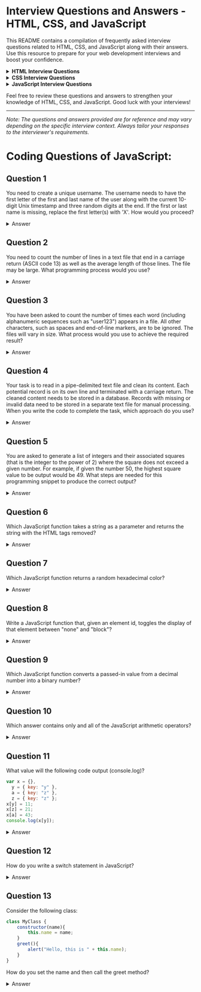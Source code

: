 # Interview Questions and Answers - HTML, CSS, and JavaScript

This README contains a compilation of frequently asked interview questions related to HTML, CSS, and JavaScript along with their answers. Use this resource to prepare for your web development interviews and boost your confidence.

<details>
<summary><strong>HTML Interview Questions</strong></summary>

1. **What is the purpose of DOCTYPE in HTML?**
   - The DOCTYPE declaration specifies the type of HTML version used in the document. It helps browsers render the page correctly by following the appropriate specifications.

2. **What are the semantic elements in HTML5?**
   - Semantic elements like `<header>`, `<nav>`, `<main>`, `<footer>`, etc., provide meaning to the structure of a web page, making it more accessible and SEO-friendly.

3. **What is the difference between `<div>` and `<span>` in HTML?**
   - `<div>` is a block-level element, and `<span>` is an inline element. `<div>` is used for grouping elements, while `<span>` is often used to apply styles to a specific part of text.

4. **What is the `alt` attribute in the `<img>` tag used for?**
   - The `alt` attribute provides alternative text for an image. It is displayed if the image fails to load or for accessibility purposes to assist users with screen readers.

5. **How can you embed an audio file in HTML?**
   - You can use the `<audio>` element to embed audio files. Example: `<audio src="audiofile.mp3" controls></audio>`
</details>

<details>
<summary><strong>CSS Interview Questions</strong></summary>

1. **Explain the box model in CSS.**
   - The box model describes the layout of elements in CSS, consisting of content, padding, border, and margin. It determines the total space occupied by an element.

2. **What is the difference between `display: block;` and `display: inline;`?**
   - `display: block;` creates a block-level element that takes up the full width available, while `display: inline;` creates an inline element with only as much width as necessary.

3. **What is CSS specificity?**
   - CSS specificity is a set of rules that determines which CSS styles are applied when there are conflicting styles targeting the same element. Inline styles have the highest specificity, followed by IDs, classes, and element selectors.

4. **What is the purpose of CSS vendor prefixes?**
   - Vendor prefixes (e.g., `-webkit-`, `-moz-`, `-ms-`, `-o-`) are used to apply experimental or browser-specific CSS properties until they are fully supported by all browsers.

5. **Explain the CSS `box-sizing` property.**
   - The `box-sizing` property defines how the width and height of an element are calculated. Setting it to `border-box` includes padding and border in the specified width, making it more intuitive for layout.
</details>

<details>
<summary><strong>JavaScript Interview Questions</strong></summary>

1. **Explain the concept of closures in JavaScript.**
   - Closures are functions that remember the variables from the outer (enclosing) scope even after the outer function has finished executing. They help in creating private variables and maintaining state in functional programming.

2. **What is the difference between `==` and `===` in JavaScript?**
   - `==` is used for loose equality comparison, allowing type coercion, while `===` is used for strict equality comparison, ensuring both value and type match.

3. **What is event delegation in JavaScript?**
   - Event delegation is a technique where a single event listener is attached to a parent element to handle events on its child elements. It improves performance and avoids attaching multiple listeners.

4. **Explain the usage of `let`, `const`, and `var` in variable declaration.**
   - `let` and `const` are block-scoped variables introduced in ES6. `let` allows reassignment, while `const` declares constants that can't be reassigned. `var` is function-scoped and pre-ES6.
   - # JavaScript Variable Types - var, let, and const

Here's a comparison of the different variable types in JavaScript: `var`, `let`, and `const`.

| Feature                 | var                                          | let                                       | const                                     |
|-------------------------|----------------------------------------------|-------------------------------------------|-------------------------------------------|
| Scope                   | Function-scoped (accessible within a function) | Block-scoped (accessible within a block)  | Block-scoped (accessible within a block)  |
| Hoisting                | Hoisted to the top of the function          | Hoisted to the top of the block          | Hoisted to the top of the block          |
| Re-declaration          | Allows re-declaration within the same scope  | Does not allow re-declaration in the same block  | Does not allow re-declaration in the same block  |
| Value Assignment        | Can be assigned and reassigned               | Can be assigned and reassigned               | Must be assigned a value during declaration, and cannot be reassigned |
| Temporal Dead Zone (TDZ)| Not affected by Temporal Dead Zone          | Affected by Temporal Dead Zone            | Affected by Temporal Dead Zone            |
| Global Object Property  | Creates a property on the global object (window in browsers) | Does not create a property on the global object | Does not create a property on the global object |
| Constant                | Not a constant; value can be changed         | Not a constant; value can be changed         | Constant; value cannot be changed          |

In summary, `var` is function-scoped and hoisted to the top of the function, `let` and `const` are block-scoped and hoisted to the top of the block. Both `let` and `const` enforce the Temporal Dead Zone, preventing access to variables before their declaration within a block. `var` allows re-declaration within the same scope, while `let` and `const` do not. `const` requires a value to be assigned during declaration and cannot be reassigned once set, making it a true constant.


5. **What is the purpose of `async` and `await` in JavaScript?**
   - `async` and `await` are used to handle asynchronous operations in a more synchronous-looking way, simplifying the code and making it easier to read and maintain.
 

6. **Difference in null and undefined?**
   - In JavaScript, "null" represents an intentional absence of any value. It is used to indicate that a variable has been explicitly assigned to nothing or has no value. On the other hand, "undefined" means that a variable has been declared but has not been assigned any value yet. Essentially, "undefined" denotes the absence of a value at all, even though the variable has been declared.


7.  **Error handeling and type of error?**
   - In JavaScript, error handling can be done using the try-catch block. The try block contains the code that might throw an error, and the catch block allows you to handle the error gracefully by providing alternative actions or error messages.

Additionally, there are various types of errors in JavaScript. The three main categories are:

- Syntax Errors: These occur when the code is not written correctly and violates the language's syntax rules. They are often detected by the JavaScript engine during the initial parsing of the code.

- Reference Errors: These happen when you try to access a variable or function that does not exist or is not in the current scope.

- Runtime Errors (or Exceptions): These occur during the execution of the code when something unexpected happens, such as dividing by zero, calling methods on non-existent objects, or working with incorrect data types.

  8.  **How to handle async operation in js?**
    - In JavaScript, handling asynchronous operations is crucial for non-blocking and efficient code execution. Promises are one of the main mechanisms used for this purpose.

Promises represent a future value or completion of an asynchronous operation. They have three possible states: "pending" when the operation is still in progress, "fulfilled" when the operation is successful, and "rejected" when an error occurs during the operation.

To work with promises, you use the .then() method to handle the successful outcome and the .catch() method to catch any errors that might occur. Additionally, you can use the .finally() method to execute code that should run regardless of whether the promise is fulfilled or rejected.

Besides promises, JavaScript also provides the async/await syntax, which is built on top of promises. Using async/await, you can write asynchronous code in a more synchronous-looking manner, making it easier to read and maintain.

9. **How do you handle memory management in JavaScript to avoid memory leaks?**
    - In JavaScript, memory management is essential to prevent memory leaks and optimize the performance of your application. Here are some techniques to handle memory effectively:

Garbage Collection: JavaScript uses automatic garbage collection, which means it automatically deallocates memory occupied by objects that are no longer in use. However, you can still optimize memory usage by removing references to objects when they are no longer needed, allowing the garbage collector to reclaim their memory.

Closing Event Listeners and Timers: Ensure that you remove event listeners and clear timers when they are no longer needed. Event listeners and timers can keep references to objects and prevent them from being garbage collected.

Managing Large Data Sets: Be cautious when handling large data sets, especially when using libraries like Map or Set. Clear these data structures when they are no longer needed to free up memory.

Avoiding Circular References: Be mindful of circular references between objects, as they can prevent the garbage collector from cleaning up memory.

Memory Profiling: Use browser developer tools to profile your application's memory usage. This can help you identify memory bottlenecks and areas where memory is not being released properly.

Optimizing DOM Manipulation: Minimize unnecessary DOM manipulation and avoid creating unnecessary DOM elements, as they can lead to memory bloat.

By following these practices, you can ensure efficient memory management and avoid potential memory leaks in your JavaScript applications.

10. **How do you handle and optimize performance in JavaScript, especially when dealing with large data sets or complex algorithms?**
    - When working with large data sets or complex algorithms in JavaScript, it's essential to consider performance optimizations to ensure efficient execution. Here are some techniques you can use:

Algorithm Optimization: Analyze your algorithms and data structures to identify areas where you can improve efficiency. Look for opportunities to reduce time complexity by choosing more efficient algorithms or data structures.

Avoiding Nested Loops: Be cautious with nested loops, as they can quickly lead to performance issues, especially with large data sets. Try to optimize your loops and consider using techniques like memoization to avoid unnecessary recalculations.

Paging and Lazy Loading: For handling large data sets in the context of web applications, consider implementing paging or lazy loading. This means fetching and displaying data in smaller chunks, reducing the initial load time and memory consumption.

Throttling and Debouncing: When dealing with frequent events like scroll or resize, use throttling or debouncing techniques to limit the number of function calls. Throttling executes the function at a fixed rate, while debouncing waits for a specific period of inactivity before triggering the function. This helps prevent excessive function calls and improves performance.

Web Workers: Utilize Web Workers to offload computationally intensive tasks to a separate thread, allowing the main thread to remain responsive. Web Workers can significantly improve performance for complex calculations, especially in modern browsers.

Caching and Memoization: Implement caching mechanisms to store the results of expensive function calls, so you can retrieve them without recomputation when needed again. Memoization is a specific form of caching, where the function's output is stored based on its input arguments.

Code Minification: Minify your JavaScript code before deployment to reduce its size. Minification removes unnecessary whitespace and renames variables, leading to faster download and parsing times for users.

By applying these performance optimization techniques, you can enhance the efficiency of your JavaScript code, making it more responsive and resource-friendly.

11. **How do you handle and avoid common security vulnerabilities like Cross-Site Scripting (XSS) and SQL injection in JavaScript applications?**
    - Ensuring the security of JavaScript applications is crucial to protect against various attacks. Here are some best practices to handle and avoid common security vulnerabilities:

Cross-Site Scripting (XSS) Mitigation:

Always sanitize user input: Avoid displaying raw user input without proper sanitization. Use encoding functions like encodeURIComponent to encode user-supplied data when rendering it in HTML to prevent XSS attacks.
Use Content Security Policy (CSP): Implement CSP headers to specify which sources of content are allowed to be executed on your website. This helps mitigate the risk of injecting malicious scripts.
Enable HTTP Only and Secure flags for cookies: Ensure that cookies used to store sensitive information have the "HttpOnly" and "Secure" flags set, making them inaccessible to client-side scripts and only sent over secure connections (HTTPS).
SQL Injection Prevention:

Use Parameterized Queries: When constructing SQL queries, use parameterized queries or prepared statements. This practice separates the data from the SQL command, preventing attackers from injecting malicious SQL code.
Input Validation: Validate user input to ensure it adheres to the expected format and ranges. Reject or sanitize input that does not meet the criteria before using it in database queries.
Least Privilege Principle: Ensure that your application's database user has the minimum required privileges and access rights to perform necessary operations. This reduces the impact of a successful SQL injection attack.
Authentication and Authorization:

Implement robust authentication mechanisms: Use secure authentication protocols like OAuth, JWT, or bcrypt for password hashing to protect user credentials.
Implement Role-Based Access Control (RBAC): Assign specific roles and permissions to users, allowing them access only to the resources and actions they are authorized for.
Regular Updates and Security Patches:

Keep all dependencies and libraries up to date, including JavaScript frameworks and plugins. Regularly apply security patches and updates to address known vulnerabilities.
By following these security best practices, you can significantly reduce the risk of common security vulnerabilities in your JavaScript applications and ensure a more secure and robust system.

12. **How do you manage and optimize the loading performance of a web page that heavily relies on JavaScript?**
    - When dealing with a web page that heavily relies on JavaScript, optimizing its loading performance is critical for providing a smooth and efficient user experience. Here are some strategies to manage and improve the loading performance:

Minimize and Concatenate JavaScript Files: Reduce the number of JavaScript files and combine them into a single file. Minify the JavaScript code to remove unnecessary characters and comments, which will reduce the file size and improve loading speed.

Asynchronous and Deferred Loading: Use the "async" or "defer" attribute when including JavaScript files in your HTML. This allows the browser to load the script asynchronously while not blocking the rendering of the page. Choose "async" for scripts that don't depend on each other, and "defer" for scripts that need to be executed in order.

Lazy Loading: Implement lazy loading for JavaScript modules or components that are not immediately necessary for the initial view. Lazy loading allows you to load these resources only when the user needs them, reducing the initial loading time.

Preloading and Prefetching: Use the <link> tag with "preload" or "prefetch" attributes to tell the browser to load critical JavaScript files or assets in advance. Preloading loads the resources as soon as possible, while prefetching loads them when the browser is idle, anticipating future usage.

Caching: Set appropriate caching headers to enable browser caching of your JavaScript files. This way, subsequent visits to your website will load the scripts from the cache, reducing server requests and load times.

Tree Shaking: If your JavaScript code uses modules, consider employing tree shaking. Tree shaking is a technique that eliminates unused code during the build process, resulting in smaller bundles and faster loading times.

Performance Monitoring: Continuously monitor the performance of your web page using tools like Lighthouse, PageSpeed Insights, or browser developer tools. These tools can help you identify performance bottlenecks and areas that need improvement.

CDNs and Compression: Use Content Delivery Networks (CDNs) to serve your JavaScript files from distributed servers, reducing latency and improving download speeds. Also, enable compression (e.g., gzip) for your JavaScript files to further reduce their size.

By implementing these loading performance optimization techniques, you can enhance the user experience, reduce bounce rates, and improve the overall performance of your JavaScript-heavy web page.

13. ** How do you ensure cross-browser compatibility when developing JavaScript applications? What are some common cross-browser compatibility issues and how do you address them?**
    -  Ensuring cross-browser compatibility is essential to make your JavaScript applications work seamlessly across different web browsers. Here are some best practices to achieve cross-browser compatibility and address common compatibility issues:

Use Modern JavaScript Features Carefully: While modern JavaScript features can improve development productivity, not all browsers support them. Be mindful of using newer features like arrow functions, template literals, or async/await without considering backward compatibility. Consider transpiling your code using tools like Babel to make it compatible with older browsers.

Test on Multiple Browsers: Regularly test your JavaScript application on various browsers, including popular ones like Chrome, Firefox, Safari, Edge, and Internet Explorer (if applicable). This allows you to identify and fix issues specific to each browser.

Vendor Prefixes: Some CSS properties and JavaScript APIs may require vendor prefixes to work correctly across different browsers. Research and add appropriate vendor prefixes to ensure consistent behavior.

Polyfills and Feature Detection: Use polyfills for missing functionality in older browsers. Polyfills are JavaScript scripts that provide the functionality of modern features in older browsers. Additionally, use feature detection techniques to check whether a particular feature is supported before using it.

Avoid Browser-Specific Code: Avoid writing code that is specific to a particular browser. Instead, write code that adheres to standard web technologies and works across all major browsers.

Consistent CSS Styling: Cross-browser compatibility issues often arise from inconsistent rendering of CSS styles. Test and tweak your CSS styles to ensure consistent appearance across browsers.

User-Agent Sniffing: Avoid relying on user-agent sniffing to detect specific browsers, as it can be error-prone and easily break when new browser versions are released. Instead, use feature detection to check for specific capabilities.

Graceful Degradation and Progressive Enhancement: Implement graceful degradation by providing a baseline experience that works on older browsers, then enhancing it with additional features for modern browsers through progressive enhancement.

Keep Abreast of Browser Updates: Stay updated with browser releases and their support for new web standards. As browsers evolve, some issues may naturally resolve with new updates.

By following these practices, you can ensure your JavaScript applications are compatible with a wide range of browsers, leading to a better user experience for all your visitors.

14. ** In JavaScript, what is the Event Loop, and how does it work? How does it help in managing asynchronous operations?**
    - In JavaScript, the Event Loop is a crucial mechanism for managing asynchronous operations and ensuring non-blocking behavior. It is responsible for handling tasks and events in a single-threaded environment.

The Event Loop operates continuously, checking the message queue for pending events and tasks. When an asynchronous operation, such as a setTimeout or an XMLHttpRequest, is executed, it is pushed into the message queue to await processing.

The JavaScript engine's main thread executes the synchronous code and then checks the message queue during idle periods. If the call stack is empty, it picks the first event or task from the message queue and processes it. As a result, the Event Loop ensures that long-running or blocking tasks do not interrupt the execution of other code.

The Event Loop is central to the concept of callbacks and Promises in JavaScript. When an asynchronous task is completed, its corresponding callback or Promise resolution is placed in the message queue. Once the call stack is empty, the Event Loop picks up these callbacks and executes them in the order they were added.

The Event Loop's mechanism of processing tasks from the message queue allows JavaScript to handle asynchronous operations efficiently without causing delays or blocking the execution of other tasks. This is especially crucial for web applications that often involve fetching data from servers, handling user interactions, and performing other tasks that may take time to complete.

By understanding and effectively utilizing the Event Loop, developers can build responsive and efficient JavaScript applications that handle asynchronous tasks gracefully.

15.**How would you handle and prevent potential performance bottlenecks in a JavaScript application? What tools or techniques would you use for performance profiling and optimization?**
- To handle and prevent potential performance bottlenecks in a JavaScript application, you can employ several techniques and tools for performance profiling and optimization:

Use Browser Developer Tools: Modern web browsers come with built-in developer tools that include performance profilers. Use tools like Chrome DevTools or Firefox Developer Tools to analyze your application's performance, identify bottlenecks, and measure loading times.

Optimize DOM Manipulation: Minimize direct DOM manipulation and consider using virtual DOM libraries like React or Vue.js, which efficiently update the DOM only when necessary. This reduces unnecessary reflows and repaints, leading to improved performance.

Debounce and Throttle: Implement debounce and throttle techniques for functions that are frequently called, such as event handlers. Debouncing limits the number of function calls during rapid events, while throttling ensures a function is executed at a fixed rate, reducing unnecessary computations.

Optimize Network Requests: Reduce the number of HTTP requests by concatenating and minifying files. Use browser caching and gzip compression to decrease loading times for repeated visits.

Lazy Loading: Implement lazy loading for non-critical assets and components. Load resources only when they are needed, improving the initial page load time.

Code Splitting: Use code splitting to divide your JavaScript code into smaller chunks. This enables the browser to load only the required code, reducing the initial bundle size and improving load times.

Image Optimization: Optimize images by compressing them without sacrificing quality. Use modern image formats like WebP, which offer better compression and performance.

Memory Profiling: Employ memory profiling tools like Chrome DevTools' Memory panel to identify memory leaks and unnecessary memory consumption in your JavaScript application.

Benchmarking: Benchmark your code using tools like Lighthouse or benchmark.js to compare the performance of different algorithms or implementations.

Performance Testing: Conduct performance testing under various conditions, such as different browsers, devices, and network speeds, to ensure consistent performance across diverse environments.

By applying these techniques and utilizing performance profiling tools, you can identify and address performance bottlenecks, resulting in a more efficient and responsive JavaScript application.
     </details>

Feel free to review these questions and answers to strengthen your knowledge of HTML, CSS, and JavaScript. Good luck with your interviews!

---
*Note: The questions and answers provided are for reference and may vary depending on the specific interview context. Always tailor your responses to the interviewer's requirements.*


# Coding Questions of JavaScript:

## Question 1
You need to create a unique username. The username needs to have the first letter of the first and last name of the user along with the current 10-digit Unix timestamp and three random digits at the end. If the first or last name is missing, replace the first letter(s) with 'X'. How would you proceed?

<details>
<summary>Answer</summary>

To achieve this, you can use JavaScript to manipulate the user's first and last names, get the current Unix timestamp, generate random digits, and create the unique username as per the requirements.
</details>

## Question 2
You need to count the number of lines in a text file that end in a carriage return (ASCII code 13) as well as the average length of those lines. The file may be large. What programming process would you use?

<details>
<summary>Answer</summary>

You can use different approaches to accomplish this task, such as reading the file line by line, calculating the number of lines and the average length, or reading in the whole file and splitting its contents to get the desired information.
</details>

## Question 3
You have been asked to count the number of times each word (including alphanumeric sequences such as "user123") appears in a file. All other characters, such as spaces and end-of-line markers, are to be ignored. The files will vary in size. What process would you use to achieve the required result?

<details>
<summary>Answer</summary>

One approach to achieve this is to read the file line by line, split each line by non-alphanumeric characters, store the sequences in an array, and maintain their respective counts. Once the file is fully read, you'll have the counts of each word or alphanumeric sequence.
</details>

## Question 4
Your task is to read in a pipe-delimited text file and clean its content. Each potential record is on its own line and terminated with a carriage return. The cleaned content needs to be stored in a database. Records with missing or invalid data need to be stored in a separate text file for manual processing. When you write the code to complete the task, which approach do you use?

<details>
<summary>Answer</summary>

You can read in the file line by line, split each line into variables using the pipe as the delimiter, and perform field-specific validation. If all fields are valid, store the full record into the database; otherwise, store the record in a separate text file for manual processing.
</details>

## Question 5
You are asked to generate a list of integers and their associated squares (that is the integer to the power of 2) where the square does not exceed a given number. For example, if given the number 50, the highest square value to be output would be 49. What steps are needed for this programming snippet to produce the correct output?

<details>
<summary>Answer</summary>

One way to achieve this is to create a loop that goes from 1 to the square root of the given number. Calculate the square of each number in the loop and output each number and its square as long as the square value does not exceed the given number.
</details>

## Question 6
Which JavaScript function takes a string as a parameter and returns the string with the HTML tags removed?

<details>
<summary>Answer</summary>

The correct function is: `function stripHTMLTags(text) { return text.replace(/<[^>]*>/g, ''); }`
</details>

## Question 7
Which JavaScript function returns a random hexadecimal color?

<details>
<summary>Answer</summary>

The correct function is: `function getRandomColor() { const letters = '0123456789ABCDEF'; let color = '#'; for (let i = 0; i < 6; i++) { color += letters[(Math.random() * 16) | 0]; } return color; }`
</details>

## Question 8
Write a JavaScript function that, given an element id, toggles the display of that element between "none" and "block"?

<details>
<summary>Answer</summary>

The correct function is: `function toggleDisplay(elementId) { const element = document.getElementById(elementId); if (element) { if (window.getComputedStyle(element).display === 'none') { element.style.display = 'block'; } else { element.style.display = 'none'; } } }`
</details>

## Question 9
Which JavaScript function converts a passed-in value from a decimal number into a binary number?

<details>
<summary>Answer</summary>

The correct function is: `function decimalToBinary(decimalNumber) { if (decimalNumber === 0) { return '0'; } let binary = ''; for (let number = decimalNumber; number > 0; number = Math.floor(number / 2)) { binary = (number % 2) + binary; } return binary; }`
</details>

## Question 10
Which answer contains only and all of the JavaScript arithmetic operators?

<details>
<summary>Answer</summary>

The correct answer is: `+, -, *, /, %, ++, --`
</details>

## Question 11
What value will the following code output (console.log)?

```javascript
var x = {},
  y = { key: "y" },
  a = { key: "z" },
  z = { key: "z" };
x[y] = 11;
x[z] = 21;
x[a] = 43;
console.log(x[y]);
```

<details>
<summary>Answer</summary>

The output will be: `43`

Explanation: The object `x` is being used as a key-value store. The keys are objects (`y`, `a`, and `z`), and the values are numbers. When trying to access the value using `x[y]`, it will look for the key equivalent to the object `y`, which is the object `{ key: "z" }`, and the associated value is `43`.
</details>

## Question 12
How do you write a switch statement in JavaScript?

<details>
<summary>Answer</summary>

The correct way to write a switch statement in JavaScript is:

```javascript
switch (variable) {
  case value1:
    // Code to execute if variable is equal to value1
    break;
  case value2:
    // Code to execute if variable is equal to value2
    break;
  // Add more cases as needed
  default:
    // Code to execute if variable does not match any case
}
```
</details>

## Question 13
Consider the following class:

```javascript
class MyClass {
    constructor(name){
        this.name = name;
    }
    greet(){
        alert("Hello, this is " + this.name);
    }
}
```

How do you set the name and then call the greet method?

<details>
<summary>Answer</summary>

You can set the name and call the greet method as follows:

```javascript
const steve = new MyClass("Steve");
steve.greet();
```
This will create a new instance of the `MyClass` class with the name "Steve" and call the `greet` method, displaying the alert

